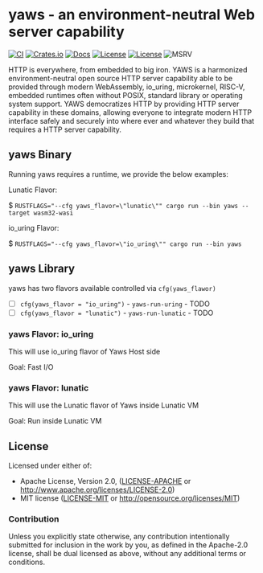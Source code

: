 # yaws - an environment-neutral Web server capability

[![CI](https://github.com/pinkforest/yaws/actions/workflows/CI.yml/badge.svg)](https://github.com/yaws-rs/yaws/actions/workflows/CI.yml)
[![Crates.io](https://img.shields.io/crates/v/yaws.svg)](https://crates.io/crates/yaws)
[![Docs](https://docs.rs/yaws/badge.svg)](https://docs.rs/yaws)
[![License](https://img.shields.io/badge/License-Apache%202.0-blue.svg)](https://opensource.org/licenses/Apache-2.0)
[![License](https://img.shields.io/badge/License-MIT-yellow.svg)](https://opensource.org/licenses/MIT)
![MSRV](https://img.shields.io/badge/MSRV-1.60.0-blue)

HTTP is everywhere, from embedded to big iron. YAWS is a harmonized environment-neutral open source HTTP server capability able to be provided through modern WebAssembly, io_uring, microkernel, RISC-V, embedded runtimes often without POSIX, standard library or operating system support. YAWS democratizes HTTP by providing HTTP server capability in these domains, allowing everyone to integrate modern HTTP interface safely and securely into where ever and whatever they build that requires a HTTP server capability.

## yaws Binary

Running yaws requires a runtime, we provide the below examples:

Lunatic Flavor:

$ `RUSTFLAGS="--cfg yaws_flavor=\"lunatic\"" cargo run --bin yaws --target wasm32-wasi`

io_uring Flavor:

$ `RUSTFLAGS="--cfg yaws_flavor=\"io_uring\"" cargo run --bin yaws`

## yaws Library

yaws has two flavors available controlled via `cfg(yaws_flawor)`

- [ ] `cfg(yaws_flavor = "io_uring")` - `yaws-run-uring` - TODO
- [ ] `cfg(yaws_flavor = "lunatic")` - `yaws-run-lunatic` - TODO

### yaws Flavor: io_uring

This will use io_uring flavor of Yaws Host side

Goal: Fast I/O

### yaws Flavor: lunatic

This will use the Lunatic flavor of Yaws inside Lunatic VM

Goal: Run inside Lunatic VM

## License

Licensed under either of:

 * Apache License, Version 2.0, ([LICENSE-APACHE](LICENSE-APACHE) or http://www.apache.org/licenses/LICENSE-2.0)
 * MIT license ([LICENSE-MIT](LICENSE-MIT) or http://opensource.org/licenses/MIT)

### Contribution

Unless you explicitly state otherwise, any contribution intentionally submitted for inclusion in the work by you, as defined in the Apache-2.0 license, shall be dual licensed as above, without any additional terms or conditions.

